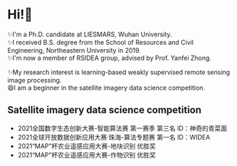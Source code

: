 # Hi!👋

✨I'm a Ph.D. candidate at LIESMARS, Wuhan University.  
✨I received B.S. degree from the School of Resources and Civil Engineering, Northeastern University in 2019.  
✨I'm now a member of RSIDEA group, advised by Prof. Yanfei Zhong.

✨My research interest is learning-based weakly supervised remote sensing image processing.  
😄I am a beginner in the satellite imagery data science competition.


## Satellite imagery data science competition  
* 2021全国数字生态创新大赛-智能算法赛 第一赛季 第三名 ID：神奇的青菜面  
* 2021全球开放数据创新应用大赛·珠海-算法专题赛 第一名 ID：WIDEA  
* 2021“MAP”杯农业遥感应用大赛-地块识别 优胜奖  
* 2021“MAP”杯农业遥感应用大赛-作物识别 优胜奖

<!--
**Hengwei-Zhao96/Hengwei-Zhao96** is a ✨ _special_ ✨ repository because its `README.md` (this file) appears on your GitHub profile.

Here are some ideas to get you started:

- 🔭 I’m currently working on ...
- 🌱 I’m currently learning ...
- 👯 I’m looking to collaborate on ...
- 🤔 I’m looking for help with ...
- 💬 Ask me about ...
- 📫 How to reach me: ...
- 😄 Pronouns: ...
- ⚡ Fun fact: ...
-->
